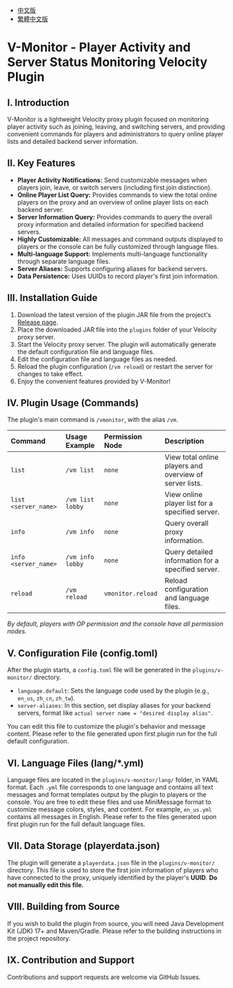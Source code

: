 - [中文版](./README.md)
- [繁體中文版](./README_zh_tw.md)

# V-Monitor - Player Activity and Server Status Monitoring Velocity Plugin

## I. Introduction
V-Monitor is a lightweight Velocity proxy plugin focused on monitoring player activity such as joining, leaving, and switching servers, and providing convenient commands for players and administrators to query online player lists and detailed backend server information.

## II. Key Features
* **Player Activity Notifications:** Send customizable messages when players join, leave, or switch servers (including first join distinction).
* **Online Player List Query:** Provides commands to view the total online players on the proxy and an overview of online player lists on each backend server.
* **Server Information Query:** Provides commands to query the overall proxy information and detailed information for specified backend servers.
* **Highly Customizable:** All messages and command outputs displayed to players or the console can be fully customized through language files.
* **Multi-language Support:** Implements multi-language functionality through separate language files.
* **Server Aliases:** Supports configuring aliases for backend servers.
* **Data Persistence:** Uses UUIDs to record player's first join information.

## III. Installation Guide
1.  Download the latest version of the plugin JAR file from the project's [Release page](https://github.com/MC-Nirvana/V-Monitor/releases/latest).
2.  Place the downloaded JAR file into the `plugins` folder of your Velocity proxy server.
3.  Start the Velocity proxy server. The plugin will automatically generate the default configuration file and language files.
4.  Edit the configuration file and language files as needed.
5.  Reload the plugin configuration (`/vm reload`) or restart the server for changes to take effect.
6.  Enjoy the convenient features provided by V-Monitor!

## IV. Plugin Usage (Commands)
The plugin's main command is `/vmonitor`, with the alias `/vm`.

| Command             | Usage Example        | Permission Node   | Description                                             |
| :------------------ | :------------------- |:------------------| :-------------------------------------------------------|
| `list`              | `/vm list`           | `none`            | View total online players and overview of server lists. |
| `list <server_name>`| `/vm list lobby`     | `none`            | View online player list for a specified server.         |
| `info`              | `/vm info`           | `none`            | Query overall proxy information.                        |
| `info <server_name>`| `/vm info lobby`     | `none`            | Query detailed information for a specified server.      |
| `reload`            | `/vm reload`         | `vmonitor.reload` | Reload configuration and language files.                |

*By default, players with OP permission and the console have all permission nodes.*

## V. Configuration File (config.toml)
After the plugin starts, a `config.toml` file will be generated in the `plugins/v-monitor/` directory.

* `language.default`: Sets the language code used by the plugin (e.g., `en_us`, `zh_cn`, `zh_tw`).
* `server-aliases`: In this section, set display aliases for your backend servers, format like `actual server name = "desired display alias"`.

You can edit this file to customize the plugin's behavior and message content. Please refer to the file generated upon first plugin run for the full default configuration.

## VI. Language Files (lang/*.yml)
Language files are located in the `plugins/v-monitor/lang/` folder, in YAML format.
Each `.yml` file corresponds to one language and contains all text messages and format templates output by the plugin to players or the console. You are free to edit these files and use MiniMessage format to customize message colors, styles, and content.
For example, `en_us.yml` contains all messages in English. Please refer to the files generated upon first plugin run for the full default language files.

## VII. Data Storage (playerdata.json)
The plugin will generate a `playerdata.json` file in the `plugins/v-monitor/` directory.
This file is used to store the first join information of players who have connected to the proxy, uniquely identified by the player's **UUID**. **Do not manually edit this file.**

## VIII. Building from Source
If you wish to build the plugin from source, you will need Java Development Kit (JDK) 17+ and Maven/Gradle. Please refer to the building instructions in the project repository.

## IX. Contribution and Support
Contributions and support requests are welcome via GitHub Issues.